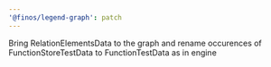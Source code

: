 ```yaml
---
'@finos/legend-graph': patch
---
```


Bring RelationElementsData to the graph and rename occurences of FunctionStoreTestData to FunctionTestData as in engine
